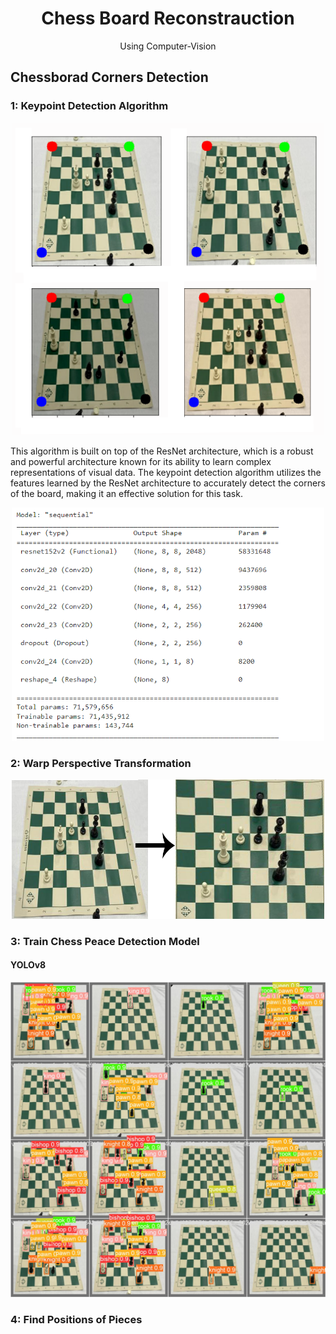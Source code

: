 <p align="center">

  <h1 align="center">Chess Board Reconstrauction</h3>

  <p align="center">
    Using Computer-Vision
    <br />
  </p>
</p>

##  Chessborad Corners Detection

### 1: Keypoint Detection Algorithm

<p align="center">
<img src="Resources/chess_corners.png" width="500">
</p>

This algorithm is built on top of the ResNet architecture, which is a robust and powerful architecture known for its ability to learn complex representations of visual data. 
The keypoint detection algorithm utilizes the features learned by the ResNet architecture to accurately 
detect the corners of the board, making it an effective solution for this task.

<p align="center">
<img src="Resources/model.png" width="500">
</p>


### 2: Warp Perspective Transformation 

<p align="center">
<img src="Resources/warp_img.png" width="500">
</p>

### 3: Train Chess Peace Detection Model
#### YOLOv8

<p align="center">
<img src="Resources/yolo.png" width="700">
</p>

### 4: Find Positions of Pieces
